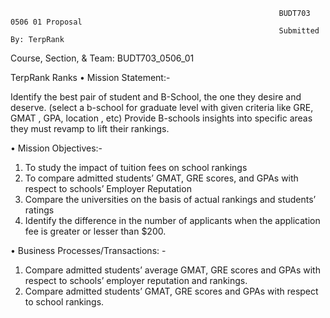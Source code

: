                                                                BUDT703 0506 01 Proposal
                                                                Submitted By: TerpRank
Course, Section, & Team: BUDT703_0506_01

TerpRank Ranks
•	Mission Statement:-

Identify the best pair of student and B-School, the one they desire and deserve. (select a b-school for graduate level with given criteria like GRE, GMAT , GPA, location , etc)
Provide B-schools insights into specific areas they must revamp to lift their rankings.

•	Mission Objectives:-

1.	To study the impact of tuition fees on school rankings
2.	To compare admitted students’ GMAT, GRE scores, and GPAs with respect to schools’ Employer Reputation 
3.	Compare the universities on the basis of actual rankings and students’ ratings
4.	Identify the difference in the number of applicants when the application fee is greater or lesser than $200.

•	Business Processes/Transactions: -
1.	Compare admitted students’ average GMAT, GRE scores and GPAs with respect to schools’ employer reputation and rankings.
2.	Compare admitted students’ GMAT, GRE scores and GPAs with respect to school rankings.
